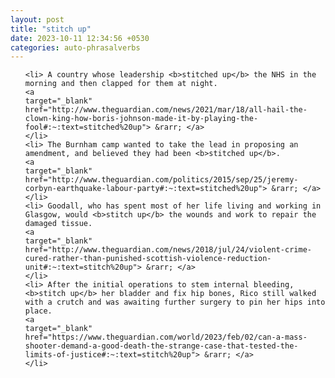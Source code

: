 ```yaml
---
layout: post
title: "stitch up"
date: 2023-10-11 12:34:56 +0530
categories: auto-phrasalverbs
---
```

<ol>

    <li> A country whose leadership <b>stitched up</b> the NHS in the morning and then clapped for them at night.
    <a 
    target="_blank" 
    href="http://www.theguardian.com/news/2021/mar/18/all-hail-the-clown-king-how-boris-johnson-made-it-by-playing-the-fool#:~:text=stitched%20up"> &rarr; </a>
    </li>
    <li> The Burnham camp wanted to take the lead in proposing an amendment, and believed they had been <b>stitched up</b>.
    <a 
    target="_blank" 
    href="http://www.theguardian.com/politics/2015/sep/25/jeremy-corbyn-earthquake-labour-party#:~:text=stitched%20up"> &rarr; </a>
    </li>
    <li> Goodall, who has spent most of her life living and working in Glasgow, would <b>stitch up</b> the wounds and work to repair the damaged tissue.
    <a 
    target="_blank" 
    href="http://www.theguardian.com/news/2018/jul/24/violent-crime-cured-rather-than-punished-scottish-violence-reduction-unit#:~:text=stitch%20up"> &rarr; </a>
    </li>
    <li> After the initial operations to stem internal bleeding, <b>stitch up</b> her bladder and fix hip bones, Rico still walked with a crutch and was awaiting further surgery to pin her hips into place.
    <a 
    target="_blank" 
    href="https://www.theguardian.com/world/2023/feb/02/can-a-mass-shooter-demand-a-good-death-the-strange-case-that-tested-the-limits-of-justice#:~:text=stitch%20up"> &rarr; </a>
    </li>